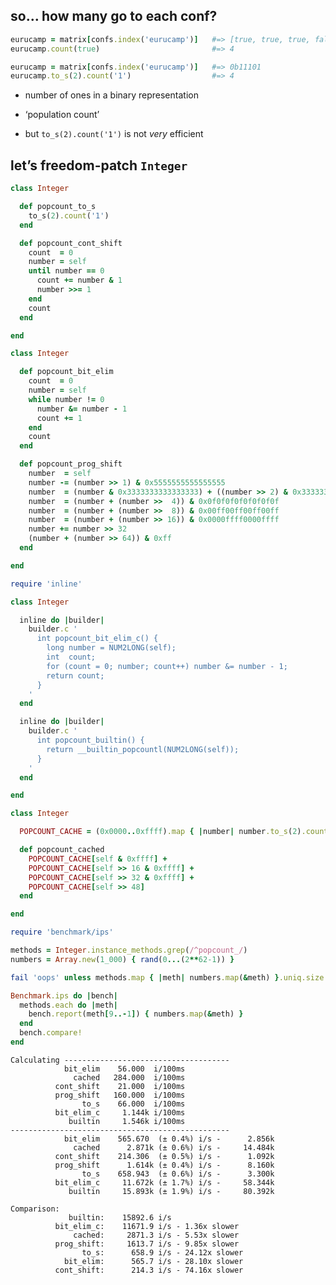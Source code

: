## so… how many go to each conf?

```ruby
eurucamp = matrix[confs.index('eurucamp')]   #=> [true, true, true, false, true]
eurucamp.count(true)                         #=> 4
```
<!-- .element: class="fragment" -->

```ruby
eurucamp = matrix[confs.index('eurucamp')]   #=> 0b11101
eurucamp.to_s(2).count('1')                  #=> 4
```
<!-- .element: class="fragment" -->

* number of ones in a binary representation
<!-- .element: class="fragment" -->

* ‘population count’
<!-- .element: class="fragment" -->

* but `to_s(2).count('1')` is not _very_ efficient
<!-- .element: class="fragment" -->


## let’s freedom-patch `Integer`

```ruby
class Integer
```

```ruby
  def popcount_to_s
    to_s(2).count('1')
  end
```

```ruby
  def popcount_cont_shift
    count  = 0
    number = self
    until number == 0
      count += number & 1
      number >>= 1
    end
    count
  end
```
<!-- .element: class="fragment" -->

```ruby
end
```


```ruby
class Integer
```

```ruby
  def popcount_bit_elim
    count  = 0
    number = self
    while number != 0
      number &= number - 1
      count += 1
    end
    count
  end
```

```ruby
  def popcount_prog_shift
    number  = self
    number -= (number >> 1) & 0x5555555555555555
    number  = (number & 0x3333333333333333) + ((number >> 2) & 0x3333333333333333)
    number  = (number + (number >>  4)) & 0x0f0f0f0f0f0f0f0f
    number  = (number + (number >>  8)) & 0x00ff00ff00ff00ff
    number  = (number + (number >> 16)) & 0x0000ffff0000ffff
    number += number >> 32
    (number + (number >> 64)) & 0xff
  end
```
<!-- .element: class="fragment" -->

```ruby
end
```


```ruby
require 'inline'

class Integer
```

```ruby
  inline do |builder|
    builder.c '
      int popcount_bit_elim_c() {
        long number = NUM2LONG(self);
        int  count;
        for (count = 0; number; count++) number &= number - 1;
        return count;
      }
    '
  end
```

```ruby
  inline do |builder|
    builder.c '
      int popcount_builtin() {
        return __builtin_popcountl(NUM2LONG(self));
      }
    '
  end
```
<!-- .element: class="fragment" -->

```ruby
end
```


```ruby
class Integer
```

```ruby
  POPCOUNT_CACHE = (0x0000..0xffff).map { |number| number.to_s(2).count('1') }

  def popcount_cached
    POPCOUNT_CACHE[self & 0xffff] +
    POPCOUNT_CACHE[self >> 16 & 0xffff] +
    POPCOUNT_CACHE[self >> 32 & 0xffff] +
    POPCOUNT_CACHE[self >> 48]
  end
```

```ruby
end
```


```ruby
require 'benchmark/ips'
```

```ruby
methods = Integer.instance_methods.grep(/^popcount_/)
numbers = Array.new(1_000) { rand(0...(2**62-1)) }
```

```ruby
fail 'oops' unless methods.map { |meth| numbers.map(&meth) }.uniq.size == 1
```
<!-- .element: class="fragment" -->

```ruby
Benchmark.ips do |bench|
  methods.each do |meth|
    bench.report(meth[9..-1]) { numbers.map(&meth) }
  end
  bench.compare!
end
```
<!-- .element: class="fragment" -->


```nohighlight
Calculating -------------------------------------
            bit_elim    56.000  i/100ms
              cached   284.000  i/100ms
          cont_shift    21.000  i/100ms
          prog_shift   160.000  i/100ms
                to_s    66.000  i/100ms
          bit_elim_c     1.144k i/100ms
             builtin     1.546k i/100ms
-------------------------------------------------
            bit_elim    565.670  (± 0.4%) i/s -      2.856k
              cached      2.871k (± 0.6%) i/s -     14.484k
          cont_shift    214.306  (± 0.5%) i/s -      1.092k
          prog_shift      1.614k (± 0.4%) i/s -      8.160k
                to_s    658.943  (± 0.6%) i/s -      3.300k
          bit_elim_c     11.672k (± 1.7%) i/s -     58.344k
             builtin     15.893k (± 1.9%) i/s -     80.392k
```

```nohighlight
Comparison:
             builtin:    15892.6 i/s
          bit_elim_c:    11671.9 i/s - 1.36x slower
              cached:     2871.3 i/s - 5.53x slower
          prog_shift:     1613.7 i/s - 9.85x slower
                to_s:      658.9 i/s - 24.12x slower
            bit_elim:      565.7 i/s - 28.10x slower
          cont_shift:      214.3 i/s - 74.16x slower
```
<!-- .element: class="fragment" -->
